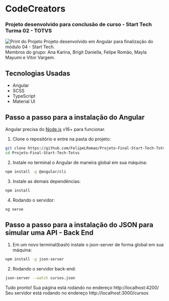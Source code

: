 # CodeCreators
### Projeto desenvolvido para conclusão de curso - Start Tech Turma 02 - TOTVS


![Print do Projeto](https://i.ibb.co/GC3D5Y8/fundo.png)
Projeto desenvolvido em Angular para finalização do módulo 04 - Start Tech.<br>
Membros do grupo: Ana Karina, Brigit Daniella, Felipe Romão, Mayla Mayumi e Vitor Vargem.
## Tecnologias Usadas

- Angular
- SCSS
- TypeScript
- Material UI

## Passo a passo para a instalação do Angular
Angular precisa do [Node.js](https://nodejs.org/) v16+ para funcionar.

1. Clone o repositório e entre na pasta do projeto:
```sh
git clone https://github.com/FelipeLRomao/Projeto-Final-Start-Tech-Totvs.git
cd Projeto-Final-Start-Tech-Totvs
```

2. Instale no terminal o Angular de maneira global em sua máquina:
```sh
npm install -g @angular/cli
```

3. Instale as demais dependências:
```sh
npm install 
```

4. Rodando o servidor:
```sh
ng serve
```

## Passo a passo para a instalação do JSON para simular uma API - Back End

1. Em um novo terminal(bash) instale o json-server de forma global em sua máquina:
```sh
npm install -g json-server
```

2. Rodando o servidor back-end: 
```sh
json-server --watch cursos.json
```

Tudo pronto! 
Sua página está rodando no endereço http://localhost:4200/
Seu servidor está rodando no endereço http://localhost:3000/cursos

